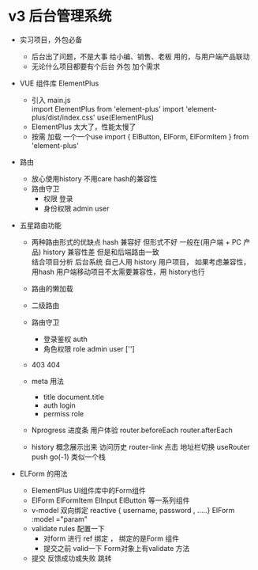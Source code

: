 # v3 后台管理系统

- 实习项目，外包必备
    - 后台出了问题，不是大事
        给小编、销售、老板 用的，与用户端产品联动
    - 无论什么项目都要有个后台
        外包 加个需求

- VUE 组件库 ElementPlus
    - 引入  main.js  
        import ElementPlus from 'element-plus'
        import 'element-plus/dist/index.css'
        use(ElementPlus)
    -  ElementPlus 太大了，性能太慢了
    - 按需 加载 一个一个use
                import { 
            ElButton, 
            ElForm,
            ElFormItem
        } from 'element-plus'

- 路由 
    - 放心使用history 不用care hash的兼容性
    - 路由守卫
        - 权限 登录
        - 身份权限 admin user 

- 五星路由功能
    - 两种路由形式的优缺点
        hash 兼容好 但形式不好      一般在(用户端 + PC 产品)
        history 兼容性差  但是和后端路由一致        
        结合项目分析  后台系统 自己人用 history
                    用户项目， 如果考虑兼容性， 用hash
                                用户端移动项目不太需要兼容性，用 history也行

    - 路由的懒加载
    - 二级路由
    - 路由守卫
        - 登录鉴权 auth
        - 角色权限 role  admin  user  ['']
    - 403 404 
    - meta 用法
        - title  document.title
        - auth login
        - permiss role
    - Nprogress 进度条
       用户体验 
       router.beforeEach
       router.afterEach
    - history 概念展示出来
        访问历史 router-link 点击
        地址栏切换
        useRouter  push  go(-1) 类似一个栈
- ELForm 的用法
    - ElementPlus UI组件库中的Form组件
    - ElForm  ElFormItem  ElInput  ElButton 等一系列组件
    - v-model 双向绑定 reactive { username, password , .....} 
        ElForm :model ="param"
    - validate rules 配置一下
        - 对form 进行 ref 绑定 ， 绑定的是Form 组件
        - 提交之前 valid一下 Form对象上有validate 方法
    - 提交  反馈成功或失败  跳转